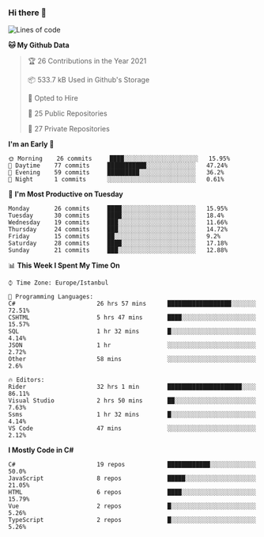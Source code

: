 ### Hi there 👋

<!--START_SECTION:waka-->
![Lines of code](https://img.shields.io/badge/From%20Hello%20World%20I%27ve%20Written-5.5%20million%20lines%20of%20code-blue)

**🐱 My Github Data** 

> 🏆 26 Contributions in the Year 2021
 > 
> 📦 533.7 kB Used in Github's Storage 
 > 
> 💼 Opted to Hire
 > 
> 📜 25 Public Repositories 
 > 
> 🔑 27 Private Repositories  
 > 
**I'm an Early 🐤** 

```text
🌞 Morning    26 commits     ████░░░░░░░░░░░░░░░░░░░░░   15.95% 
🌆 Daytime    77 commits     ███████████░░░░░░░░░░░░░░   47.24% 
🌃 Evening    59 commits     █████████░░░░░░░░░░░░░░░░   36.2% 
🌙 Night      1 commits      ░░░░░░░░░░░░░░░░░░░░░░░░░   0.61%

```
📅 **I'm Most Productive on Tuesday** 

```text
Monday       26 commits     ████░░░░░░░░░░░░░░░░░░░░░   15.95% 
Tuesday      30 commits     ████░░░░░░░░░░░░░░░░░░░░░   18.4% 
Wednesday    19 commits     ███░░░░░░░░░░░░░░░░░░░░░░   11.66% 
Thursday     24 commits     ███░░░░░░░░░░░░░░░░░░░░░░   14.72% 
Friday       15 commits     ██░░░░░░░░░░░░░░░░░░░░░░░   9.2% 
Saturday     28 commits     ████░░░░░░░░░░░░░░░░░░░░░   17.18% 
Sunday       21 commits     ███░░░░░░░░░░░░░░░░░░░░░░   12.88%

```


📊 **This Week I Spent My Time On** 

```text
⌚︎ Time Zone: Europe/Istanbul

💬 Programming Languages: 
C#                       26 hrs 57 mins      ██████████████████░░░░░░░   72.51% 
CSHTML                   5 hrs 47 mins       ████░░░░░░░░░░░░░░░░░░░░░   15.57% 
SQL                      1 hr 32 mins        █░░░░░░░░░░░░░░░░░░░░░░░░   4.14% 
JSON                     1 hr                ░░░░░░░░░░░░░░░░░░░░░░░░░   2.72% 
Other                    58 mins             ░░░░░░░░░░░░░░░░░░░░░░░░░   2.6%

🔥 Editors: 
Rider                    32 hrs 1 min        █████████████████████░░░░   86.11% 
Visual Studio            2 hrs 50 mins       ██░░░░░░░░░░░░░░░░░░░░░░░   7.63% 
Ssms                     1 hr 32 mins        █░░░░░░░░░░░░░░░░░░░░░░░░   4.14% 
VS Code                  47 mins             ░░░░░░░░░░░░░░░░░░░░░░░░░   2.12%

```

**I Mostly Code in C#** 

```text
C#                       19 repos            ████████████░░░░░░░░░░░░░   50.0% 
JavaScript               8 repos             █████░░░░░░░░░░░░░░░░░░░░   21.05% 
HTML                     6 repos             ████░░░░░░░░░░░░░░░░░░░░░   15.79% 
Vue                      2 repos             █░░░░░░░░░░░░░░░░░░░░░░░░   5.26% 
TypeScript               2 repos             █░░░░░░░░░░░░░░░░░░░░░░░░   5.26%

```



<!--END_SECTION:waka-->

<!--
**ebubekirdinc/ebubekirdinc** is a ✨ _special_ ✨ repository because its `README.md` (this file) appears on your GitHub profile.

Here are some ideas to get you started:

- 🔭 I’m currently working on ...
- 🌱 I’m currently learning ...
- 👯 I’m looking to collaborate on ...
- 🤔 I’m looking for help with ...
- 💬 Ask me about ...
- 📫 How to reach me: ...
- 😄 Pronouns: ...
- ⚡ Fun fact: ...
-->
